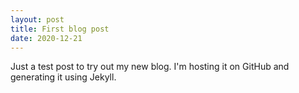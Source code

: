 ```yaml
---
layout: post
title: First blog post
date: 2020-12-21
---
```


Just a test post to try out my new blog. I'm hosting it on GitHub and generating it using Jekyll. 
